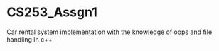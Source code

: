 # CS253_Assgn1
Car rental system implementation with the knowledge of oops and file handling in c++
